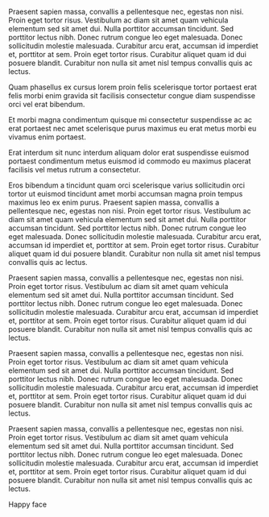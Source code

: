 Praesent sapien massa, convallis a pellentesque nec, egestas non nisi. Proin eget tortor risus. Vestibulum ac diam sit amet quam vehicula elementum sed sit amet dui. Nulla porttitor accumsan tincidunt. Sed porttitor lectus nibh. Donec rutrum congue leo eget malesuada. Donec sollicitudin molestie malesuada. Curabitur arcu erat, accumsan id imperdiet et, porttitor at sem. Proin eget tortor risus. Curabitur aliquet quam id dui posuere blandit. Curabitur non nulla sit amet nisl tempus convallis quis ac lectus.

Quam phasellus ex cursus lorem proin felis scelerisque tortor portaest erat felis morbi enim gravida sit facilisis consectetur congue diam suspendisse orci vel erat bibendum.

Et morbi magna condimentum quisque mi consectetur suspendisse ac ac erat portaest nec amet scelerisque purus maximus eu erat metus morbi eu vivamus enim portaest.

Erat interdum sit nunc interdum aliquam dolor erat suspendisse euismod portaest condimentum metus euismod id commodo eu maximus placerat facilisis vel metus rutrum a consectetur.

Eros bibendum a tincidunt quam orci scelerisque varius sollicitudin orci tortor ut euismod tincidunt amet morbi accumsan magna proin tempus maximus leo ex enim purus.
Praesent sapien massa, convallis a pellentesque nec, egestas non nisi. Proin eget tortor risus. Vestibulum ac diam sit amet quam vehicula elementum sed sit amet dui. Nulla porttitor accumsan tincidunt. Sed porttitor lectus nibh. Donec rutrum congue leo eget malesuada. Donec sollicitudin molestie malesuada. Curabitur arcu erat, accumsan id imperdiet et, porttitor at sem. Proin eget tortor risus. Curabitur aliquet quam id dui posuere blandit. Curabitur non nulla sit amet nisl tempus convallis quis ac lectus.

Praesent sapien massa, convallis a pellentesque nec, egestas non nisi. Proin eget tortor risus. Vestibulum ac diam sit amet quam vehicula elementum sed sit amet dui. Nulla porttitor accumsan tincidunt. Sed porttitor lectus nibh. Donec rutrum congue leo eget malesuada. Donec sollicitudin molestie malesuada. Curabitur arcu erat, accumsan id imperdiet et, porttitor at sem. Proin eget tortor risus. Curabitur aliquet quam id dui posuere blandit. Curabitur non nulla sit amet nisl tempus convallis quis ac lectus.

Praesent sapien massa, convallis a pellentesque nec, egestas non nisi. Proin eget tortor risus. Vestibulum ac diam sit amet quam vehicula elementum sed sit amet dui. Nulla porttitor accumsan tincidunt. Sed porttitor lectus nibh. Donec rutrum congue leo eget malesuada. Donec sollicitudin molestie malesuada. Curabitur arcu erat, accumsan id imperdiet et, porttitor at sem. Proin eget tortor risus. Curabitur aliquet quam id dui posuere blandit. Curabitur non nulla sit amet nisl tempus convallis quis ac lectus.

Praesent sapien massa, convallis a pellentesque nec, egestas non nisi. Proin eget tortor risus. Vestibulum ac diam sit amet quam vehicula elementum sed sit amet dui. Nulla porttitor accumsan tincidunt. Sed porttitor lectus nibh. Donec rutrum congue leo eget malesuada. Donec sollicitudin molestie malesuada. Curabitur arcu erat, accumsan id imperdiet et, porttitor at sem. Proin eget tortor risus. Curabitur aliquet quam id dui posuere blandit. Curabitur non nulla sit amet nisl tempus convallis quis ac lectus.

Happy face
